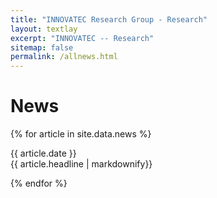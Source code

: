 ```yaml
---
title: "INNOVATEC Research Group - Research"
layout: textlay
excerpt: "INNOVATEC -- Research"
sitemap: false
permalink: /allnews.html
---
```


# News

{% for article in site.data.news %}
<p>{{ article.date }} <br> {{ article.headline | markdownify}}</p>
{% endfor %}
